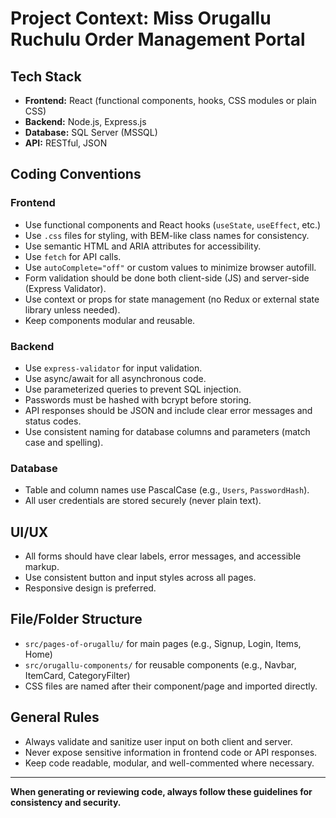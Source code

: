 # Project Context: Miss Orugallu Ruchulu Order Management Portal

## Tech Stack
- **Frontend:** React (functional components, hooks, CSS modules or plain CSS)
- **Backend:** Node.js, Express.js
- **Database:** SQL Server (MSSQL)
- **API:** RESTful, JSON

## Coding Conventions

### Frontend
- Use functional components and React hooks (`useState`, `useEffect`, etc.)
- Use `.css` files for styling, with BEM-like class names for consistency.
- Use semantic HTML and ARIA attributes for accessibility.
- Use `fetch` for API calls.
- Use `autoComplete="off"` or custom values to minimize browser autofill.
- Form validation should be done both client-side (JS) and server-side (Express Validator).
- Use context or props for state management (no Redux or external state library unless needed).
- Keep components modular and reusable.

### Backend
- Use `express-validator` for input validation.
- Use async/await for all asynchronous code.
- Use parameterized queries to prevent SQL injection.
- Passwords must be hashed with bcrypt before storing.
- API responses should be JSON and include clear error messages and status codes.
- Use consistent naming for database columns and parameters (match case and spelling).

### Database
- Table and column names use PascalCase (e.g., `Users`, `PasswordHash`).
- All user credentials are stored securely (never plain text).

## UI/UX
- All forms should have clear labels, error messages, and accessible markup.
- Use consistent button and input styles across all pages.
- Responsive design is preferred.

## File/Folder Structure
- `src/pages-of-orugallu/` for main pages (e.g., Signup, Login, Items, Home)
- `src/orugallu-components/` for reusable components (e.g., Navbar, ItemCard, CategoryFilter)
- CSS files are named after their component/page and imported directly.

## General Rules
- Always validate and sanitize user input on both client and server.
- Never expose sensitive information in frontend code or API responses.
- Keep code readable, modular, and well-commented where necessary.

---

**When generating or reviewing code, always follow these guidelines for consistency and security.**